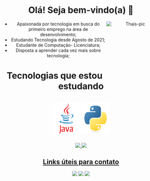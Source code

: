 <h1 align="center" >Olá! Seja bem-vindo(a) 👋</h1>
<div align="center">
  <img align="right" height="170" width="170" alt="Thais-pic" title="Thais-pic" src="https://assets.wprock.fr/emoji/joypixels/512/1f469-1f4bb.png" />
 
 - Apaixonada por tecnologia em busca do primeiro emprego na área de desenvolvimento;
 - Estudando Tecnologia desde Agosto de 2021;
 - Estudante de Computação- Licenciatura; 
 - Disposta a aprender cada vez mais sobre tecnologia;
 
##

<h1 align="center" >Tecnologias que estou estudando</h1>
    
  </div>
<div align="center"><br>
   <img align="middle" alt="thais-java" height="100" width="90" src="https://raw.githubusercontent.com/devicons/devicon/1119b9f84c0290e0f0b38982099a2bd027a48bf1/icons/java/java-original-wordmark.svg">
  <img align="middle" alt="thais-Python" height="100" width="90" src="https://raw.githubusercontent.com/devicons/devicon/master/icons/python/python-original.svg"> 
  
</div>

##

<div align="center">
  <a href="https://github.com/Thaisalessandra">
  <img height="150em" src="https://github-readme-stats.vercel.app/api?username=Thaisalessandra&show_icons=true&theme=dracula&include_all_commits=true&count_private=true"/>
  <img height="150em" src="https://github-readme-stats.vercel.app/api/top-langs/?username=Thaisalessandra&layout=compact&langs_count=7&theme=dracula"/>
  </div>
  

<h2 align="center" >Links úteis para contato</h2>


<div align="center"> 
 
  <a href="https://www.instagram.com/neuroticathais/" target="_blank"><img src="https://img.shields.io/badge/-Instagram-%23E4405F?style=for-the-badge&logo=instagram&logoColor=white" target="_blank"></a>
  <a href = "mailto:taaysalessandra@gmail.com"><img src="https://img.shields.io/badge/-Gmail-%23333?style=for-the-badge&logo=gmail&logoColor=white" target="_blank"></a>
  <a href="https://www.linkedin.com/in/thais-alessandra-de-souza-costa-49a73614b/" target="_blank"><img src="https://img.shields.io/badge/-LinkedIn-%230077B5?style=for-the-badge&logo=linkedin&logoColor=white" target="_blank"></a> 
